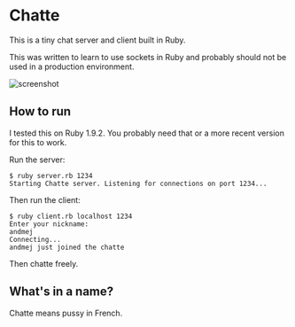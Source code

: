 # Chatte

This is a tiny chat server and client built in Ruby.

This was written to learn to use sockets in Ruby and probably should not be used in a production environment.

![screenshot](https://github.com/andmej/chatte/blob/master/img/screenshot.png?raw=true)

## How to run

I tested this on Ruby 1.9.2. You probably need that or a more recent version for this to work.

Run the server:

    $ ruby server.rb 1234
    Starting Chatte server. Listening for connections on port 1234...

Then run the client:

    $ ruby client.rb localhost 1234
    Enter your nickname:
    andmej
    Connecting...
    andmej just joined the chatte

Then chatte freely.

## What's in a name?

Chatte means pussy in French.